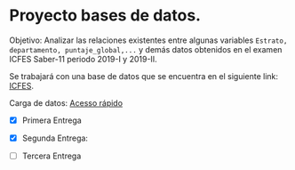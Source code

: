 # **Proyecto bases de datos.** 

Objetivo: Analizar las relaciones existentes entre algunas variables `Estrato, departamento, puntaje_global,...` y demás datos obtenidos en el examen ICFES Saber-11 periodo 2019-I y 2019-II.

Se trabajará con una base de datos que se encuentra en el siguiente link: [ICFES](https://www.datos.gov.co/Educaci-n/Saber-11-2019-2/ynam-yc42/data).

Carga de datos: [Acesso rápido](Code/CargaDatos.sql)

- [x] Primera Entrega 
- [x] Segunda Entrega: 
- [ ] Tercera Entrega




